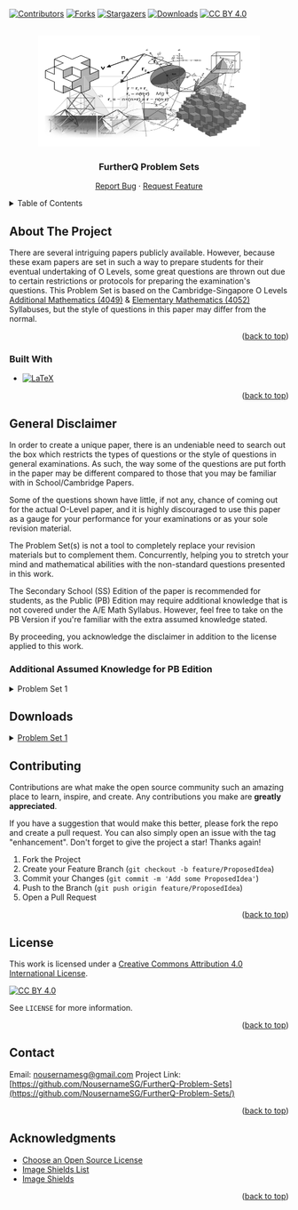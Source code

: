 <a name="readme-top"></a>

<!-- PROJECT SHIELDS -->
[![Contributors][contributors-shield]][contributors-url]
[![Forks][forks-shield]][forks-url]
[![Stargazers][stars-shield]][stars-url]
[![Downloads][downloads-shield]][downloads-url]
[![CC BY 4.0][license-shield]][license-url]



<!-- PROJECT LOGO -->
<br />
<div align="center">
    <img src="Images/logo.jpg" alt="Logo" width="400" height="200">
  </a>

  <h3 align="center">FurtherQ Problem Sets</h3>

  <p align="center">
    <a href="https://github.com/NousernameSG/FurtherQ-Problem-Sets/issues">Report Bug</a>
    ·
    <a href="https://github.com/NousernameSG/FurtherQ-Problem-Sets/issues">Request Feature</a>
  </p>
</div>



<!-- TABLE OF CONTENTS -->
<details>
  <summary>Table of Contents</summary>
  <ol>
    <li>
      <a href="#about-the-project">About The Project</a>
      <ul>
        <li><a href="#built-with">Built With</a></li>
      </ul>
    </li>
    <li><a href="#General Disclaimer">General Disclaimer</a>
      <ul>
        <li><a href="#Additional Assumed Knowledge for PB Edition">Additional Assumed Knowledge for PB Edition</a></li>
      </ul>
    </li>
    <li><a href="#Latest Downloads">Downloads</li>
    <li><a href="#contributing">Contributing</a></li>
    <li><a href="#license">License</a></li>
    <li><a href="#contact">Contact</a></li>
    <li><a href="#acknowledgments">Acknowledgments</a></li>
  </ol>
</details>



<!-- ABOUT THE PROJECT -->
## About The Project

There are several intriguing papers publicly available. However, because these exam papers are set in such a way to prepare students for their eventual undertaking of O Levels, some great questions are thrown out due to certain restrictions or protocols for preparing the examination's questions. This Problem Set is based on the Cambridge-Singapore O Levels <a href=https://www.seab.gov.sg/docs/default-source/national-examinations/syllabus/olevel/2022syllabus/4049_y22_sy.pdf>Additional Mathematics (4049)</a> & <a href=https://www.seab.gov.sg/docs/default-source/national-examinations/syllabus/olevel/2023syllabus/4052_y23_sy.pdf>Elementary Mathematics (4052)</a> Syllabuses, but the style of questions in this paper may differ from the normal.

<p align="right">(<a href="#readme-top">back to top</a>)</p>



### Built With

* [![LaTeX][LaTeX-Shield]][LaTeX-url]

<p align="right">(<a href="#readme-top">back to top</a>)</p>



<!-- GENERAL DISCLAIMER -->
## General Disclaimer

In order to create a unique paper, there is an undeniable need to search out the box which restricts the types of questions or the style of questions in general examinations. As such, the way some of the questions are put forth in the paper may be different compared to those that you may be familiar with in School/Cambridge Papers.

Some of the questions shown have little, if not any, chance of coming out for the actual O-Level paper, and it is highly discouraged to use this paper as a gauge for your performance for your examinations or as your sole revision material.

The Problem Set(s) is not a tool to completely replace your revision materials but to complement them. Concurrently, helping you to stretch your mind and mathematical abilities with the non-standard questions presented in this work.

The Secondary School (SS) Edition of the paper is recommended for students, as the Public (PB) Edition may require additional knowledge that is not covered under the A/E Math Syllabus. However, feel free to take on the PB Version if you're familiar with the extra assumed knowledge stated.

By proceeding, you acknowledge the disclaimer in addition to the license applied to this work.



### Additional Assumed Knowledge for PB Edition

<details>
  <summary>Problem Set 1</summary>
  <ol>
    <li>Mathematics</li>
    <ul>
      <li>Different Function Notation</li>
      <li>Basic Understanding of Summation</li>
    </ul>
    <li>Physics</li>
    <ul>
      <li> Basic Circuit Theory (O-Level Physics)</li>
    </ul>
  </ol>
</details>



<!-- LATEST DOWNLOADS -->
## Downloads

<details>
  <summary><a href=https://github.com/NousernameSG/FurtherQ-Problem-Sets/files/10162908/FurtherQ.-.Problem.Set.1.4-10-22.zip> Problem Set 1</a></summary>
    Date of Release: 4 October 2022 <br>
    Release Version: 2.0 <br>
    File Size: 1.7MB <br>
</details>


<!-- CONTRIBUTING -->
## Contributing

Contributions are what make the open source community such an amazing place to learn, inspire, and create. Any contributions you make are **greatly appreciated**.

If you have a suggestion that would make this better, please fork the repo and create a pull request. You can also simply open an issue with the tag "enhancement".
Don't forget to give the project a star! Thanks again!

1. Fork the Project
2. Create your Feature Branch (`git checkout -b feature/ProposedIdea`)
3. Commit your Changes (`git commit -m 'Add some ProposedIdea'`)
4. Push to the Branch (`git push origin feature/ProposedIdea`)
5. Open a Pull Request

<p align="right">(<a href="#readme-top">back to top</a>)</p>



<!-- LICENSE -->
## License

This work is licensed under a [Creative Commons Attribution 4.0 International License][license-webpage].

[![CC BY 4.0][license-mark]][license-webpage]

See `LICENSE` for more information.

<p align="right">(<a href="#readme-top">back to top</a>)</p>



<!-- CONTACT -->
## Contact

Email: nousernamesg@gmail.com
Project Link: [https://github.com/NousernameSG/FurtherQ-Problem-Sets](https://github.com/NousernameSG/FurtherQ-Problem-Sets/)

<p align="right">(<a href="#readme-top">back to top</a>)</p>



<!-- ACKNOWLEDGMENTS -->
## Acknowledgments


* [Choose an Open Source License](https://choosealicense.com)
* [Image Shields List](https://github.com/Ileriayo/markdown-badges)
* [Image Shields](https://shields.io)

<p align="right">(<a href="#readme-top">back to top</a>)</p>



<!-- MARKDOWN LINKS & IMAGES -->
<!-- https://www.markdownguide.org/basic-syntax/#reference-style-links -->
<!-- https://shields.io -->
[contributors-shield]: https://img.shields.io/github/contributors/NousernameSG/FurtherQ-Problem-Sets
[contributors-url]: https://github.com/NousernameSG/FurtherQ-Problem-Sets/graphs/contributors
[forks-shield]: https://img.shields.io/github/forks/NousernameSG/FurtherQ-Problem-Sets?label=Fork
[forks-url]: https://github.com/NousernameSG/FurtherQ-Problem-Sets/network/members
[stars-shield]: https://img.shields.io/github/stars/NousernameSG?affiliations=OWNER%2CCOLLABORATOR
[stars-url]: https://github.com/NousernameSG/FurtherQ-Problem-Sets/stargazers
[downloads-shield]: https://img.shields.io/github/downloads/NousernameSG/FurtherQ-Problem-Sets/total
[downloads-url]: https://github.com/NousernameSG/FurtherQ-Problem-Sets/releases
[license-shield]: https://img.shields.io/badge/License-CC%20BY%204.0-lightgrey.svg
[license-url]: https://github.com/NousernameSG/FurtherQ-Problem-Sets/blob/master/LICENSE
[license-webpage]: http://creativecommons.org/licenses/by/4.0/
[license-mark]: https://i.creativecommons.org/l/by/4.0/88x31.png
[LaTeX-Shield]: https://img.shields.io/badge/latex-%23008080.svg?style=for-the-badge&logo=latex&logoColor=white
[LaTeX-url]: https://www.latex-project.org/
